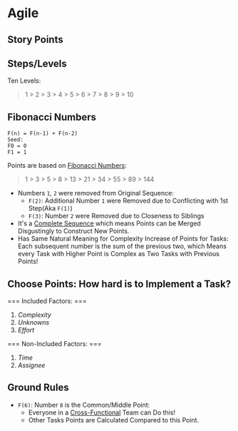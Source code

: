 
Agile
=====

Story Points
------------

Steps/Levels
------------
Ten Levels:

> 1 > 2 > 3 > 4 > 5 > 6 > 7 > 8 > 9 > 10

Fibonacci Numbers
-----------------
```
F(n) = F(n-1) + F(n-2)
Seed:
F0 = 0
F1 = 1
```

Points are based on [Fibonacci Numbers](https://en.wikipedia.org/wiki/Fibonacci_number):

> 1 > 3 > 5 > 8 > 13 > 21 > 34 > 55 > 89 > 144

  - Numbers `1`, `2` were removed from Original Sequence:
    - `F(2)`: Additional Number `1` were Removed due to Conflicting with 1st Step(Aka `F(1)`)
    - `F(3)`: Number `2` were Removed due to Closeness to Siblings
  - It's a [Complete Sequence](https://en.wikipedia.org/wiki/Complete_sequence) which means Points can be Merged Disgustingly to Construct New Points.
  - Has Same Natural Meaning for Complexity Increase of Points for Tasks: Each subsequent number is the sum of the previous two, which Means every Task with Higher Point is Complex as Two Tasks with Previous Points!

Choose Points: How hard is to Implement a Task?
-----------------------------------------------

=== Included Factors: ===
  1. *Complexity*
  2. *Unknowns*
  3. *Effort*

=== Non-Included Factors: ===
  1. *Time*
  2. *Assignee*

Ground Rules
------------
  - `F(6)`: Number `8` is the Common/Middle Point:
    - Everyone in a [Cross-Functional](https://en.wikipedia.org/wiki/Cross-functional_team) Team can Do this!
    - Other Tasks Points are Calculated Compared to this Point.
